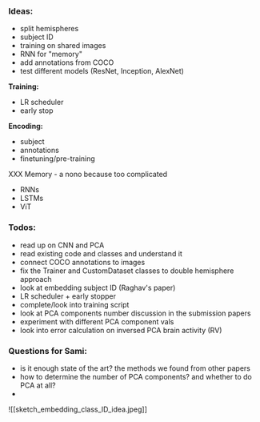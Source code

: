
### **Ideas:**
- split hemispheres
- subject ID
- training on shared images
- RNN for "memory"
- add annotations from COCO
- test different models (ResNet, Inception, AlexNet)

**Training:**
- LR scheduler
- early stop

**Encoding:**
- subject
- annotations
- finetuning/pre-training

XXX Memory - a nono because too complicated
- RNNs
- LSTMs
- ViT

### Todos:
- read up on CNN and PCA
- read existing code and classes and understand it
- connect COCO annotations to images
- fix the Trainer and CustomDataset classes to double hemisphere approach
- look at embedding subject ID (Raghav's paper)
- LR scheduler + early stopper
- complete/look into training script
- look at PCA components number discussion in the submission papers
- experiment with different PCA component vals
- look into error calculation on inversed PCA brain activity (RV)

### Questions for Sami:
- is it enough state of the art? the methods we found from other papers
- how to determine the number of PCA components? and whether to do PCA at all?
- 

![[sketch_embedding_class_ID_idea.jpeg]]